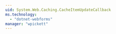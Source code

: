 ```yaml
---
uid: System.Web.Caching.CacheItemUpdateCallback
ms.technology: 
  - "dotnet-webforms"
manager: "wpickett"
---
```

